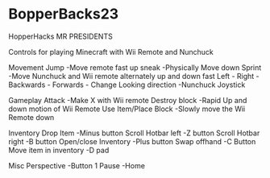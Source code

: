 # BopperBacks23
HopperHacks MR PRESIDENTS 



Controls for playing Minecraft with Wii Remote and Nunchuck

Movement
Jump -Move remote fast up
sneak -Physically Move down
Sprint  -Move Nunchuck and Wii remote alternately up and down fast
Left   -
Right -
Backwards -
Forwards   -
Change Looking direction -Nunchuck Joystick

Gameplay
Attack -Make X with Wii remote
Destroy block -Rapid Up and down motion of Wii Remote
Use Item/Place Block -Slowly move the Wii Remote down

Inventory
Drop Item -Minus button
Scroll Hotbar left -Z button
Scroll Hotbar right -B button
Open/close Inventory -Plus button
Swap offhand -C Button 
Move item in inventory -D pad


Misc
Perspective  -Button 1
Pause  -Home
